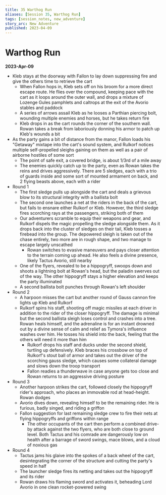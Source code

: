 ```yaml
---
title: 35 Warthog Run
aliases: [Session 35, Warthog Run]
tags: [session_notes, new_adventure]
story_arc: New Adventure
published: 2023-04-09
---
```

# Warthog Run
**2023-Apr-09**

- Kleb stays at the doorway with Fallon to lay down suppressing fire and give the others time to retrieve the cart
	- When Fallon hops in, Kleb sets off on his broom for a more direct escape route. He flies over the compound, keeping pace with the cart as it loops around the outer wall, and drops a mixture of Lozenge Gules pamphlets and caltrops at the exit of the Avorio stables and paddock
	- A series of arrows assail Kleb as he looses a Parthian piercing bolt, wounding multiple enemies and horses, but he takes return fire
	- Kleb drops in as the cart rounds the corner of the southern wall. Rowan takes a break from laboriously donning his armor to patch up Kleb's wounds a bit
- As the party gains a bit of distance from the manor, Fallon loads his "Getaway" mixtape into the cart's sound system, and Rulkorf notices multiple self-propelled sleighs gaining on them as well as a pair of airborne hostiles of some sort
	- The point of safe exit, a covered bridge, is about 1/3rd of a mile away
	- The enemies quickly catch up to the party, even as Rowan takes the reins and drives aggressively. There are 5 sledges, each with a trio of guards inside and some sort of mounted armament on back, and 2 flying beasts above, each with a rider
- Round 1
	- The first sledge pulls up alongside the cart and deals a grievous blow to its structural integrity with a ballista bolt
	- The second one launches a net at the riders in the back of the cart, but fails to ensnare either Rulkorf or Kleb. However, the third sledge fires scorching rays at the passengers, striking both of them
	- Our adventurers scramble to equip their weapons and gear, and Rulkorf dispels the magic propelling the sledge alongside them. As it drops back into the cluster of sledges on their tail, Kleb tosses a firebead into the group. The depowered sleigh is taken out of the chase entirely, two more are in rough shape, and two manage to escape largely unscathed
		- Rowan switches to evasive maneuvers and pays closer attention to the terrain coming up ahead. He also feels a divine presence, likely Tactus Avorio, still nearby
	- One of the flyers, revealed to be a hippogryff, swoops down and shoots a lightning bolt at Rowan's head, but the paladin swerves out of the way. The other hippogryff stays a higher elevation and keeps the party illuminated
	- A second ballista bolt punches through Rowan's left shoulder
- Round 2
	- A harpoon misses the cart but another round of Gauss cannon fire lights up Kleb and Rulkorf
	- Rulkorf spins his staff, shooting off magic missiles at each driver in addition to the rider of the closer hippogryff. The damage is minimal but the second ballista sleigh loses control and crashes into a tree. Rowan heals himself, and the adrenaline is for an instant drowned out by a divine sense of calm and relief as Tymora's influence washes over him. He tosses his shield into the back, feeling that the others will need it more than him
		- Rulkorf drops his staff and ducks under the second shield, turtling up defensively. Kleb braces his crossbow on top of Rulkorf's stout ball of armor and takes out the driver of the scorching gauss sledge, which causes some collateral damage and slows down the troop transport
		- Fallon readies a thunderwave in case anyone gets too close and Rowan returns to an aggressive driving posture
- Round 3
	- Another harpoon strikes the cart, followed closely the hippogryff rider's approach, who places an immovable rod at head-height. Rowan dodges
	- Avorio dives down, revealing himself to be the remaining rider. He is furious, badly singed, and riding a griffon
	- Fallon suggestion for last remaining sledge crew to fire their nets at flying hippogryffs and griffons within range
		- The other occupants of the cart then perform a combined drive-by attack against the two flyers, who are both close to ground level. Both Tactus and his comrade are dangerously low on health after a barrage of sword swings, mace blows, and a cloud of noxious gas
- Round 4
	- Tactus jams his glaive into the spokes of a back wheel of the cart, desintegrating the corner of the structure and cutting the party's speed in half
	- The launcher sledge fires its netting and takes out the hippogryff and its rider
	- Rowan draws his flaming sword and activates it, beheading Lord Avorio in one clean rocket-powered swing